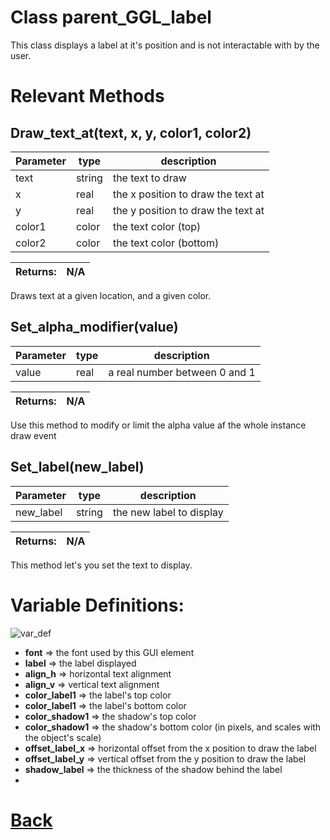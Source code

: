 # Class parent_GGL_label

This class displays a label at it's position and is not interactable with by the user.

# Relevant Methods

## Draw_text_at(text, x, y, color1, color2)

| Parameter   |  type   |              description                   |
|--           |       --|--                                          |
|   text      | string  |           the text to draw                 |
|   x         | real    |      the x position to draw the text at    |
|   y         | real    |       the y position to draw the text at   |
|   color1    | color   |       the text color (top)                 |
|   color2    | color   |        the text color (bottom)              |

| Returns:  | N/A |
|--         |                             --|

Draws text at a given location, and a given color.

## Set_alpha_modifier(value)

| Parameter   |  type   |              description                   |
|--           |       --|--                                          |
|   value      | real  |           a real number between 0 and 1     |

| Returns:  | N/A |
|--         |                             --|

Use this method to modify or limit the alpha value af the whole instance draw event

## Set_label(new_label)

| Parameter   |  type   |              description                   |
|--           |       --|--                                          |
|   new_label      | string  |  the new label to display    |

| Returns:  | N/A |
|--         |                             --|

This method let's you set the text to display.

# Variable Definitions:

![var_def](https://github.com/Ced30/GML-GUI-Library-GGL-Documentation/blob/main/Images/API/GGL_instance/parent_GGL_label.png)

- **font**                => the font used by this GUI element
- **label**               => the label displayed
- **align_h**             => horizontal text alignment
- **align_v**             => vertical text alignment
- **color_label1**        => the label's top color
- **color_label1**        => the label's bottom color
- **color_shadow1**       => the shadow's top color
- **color_shadow1**       => the shadow's bottom color (in pixels, and scales with the object's scale)
- **offset_label_x**      => horizontal offset from the x position to draw the label
- **offset_label_y**      => vertical offset from the y position to draw the label	
- **shadow_label**        => the thickness of the shadow behind the label
- 
# [Back](https://github.com/Ced30/GML-GUI-Library-GGL-Documentation/blob/main/API/Instance%20Classes.md)
